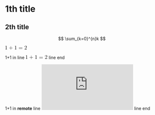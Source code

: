 1th title
=====

2th title
---

$$
\sum_{k=0}^{n}k
$$

![](img/1+1.gif)

1+1 in line ![](img/1+1.gif) line end

1+1 in **remote** line ![](http://latex.codecogs.com/gif.latex?1&plus;1%3D2 "1+1=2") line end